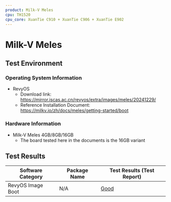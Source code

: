 ```yaml
---
product: Milk-V Meles
cpu: TH1520
cpu_core: XuanTie C910 + XuanTie C906 + XuanTie E902
---
```


# Milk-V Meles

## Test Environment

### Operating System Information

- RevyOS
    - Download link: https://mirror.iscas.ac.cn/revyos/extra/images/meles/20241229/
    - Reference Installation Document: https://milkv.io/zh/docs/meles/getting-started/boot

### Hardware Information

- Milk-V Meles 4GB/8GB/16GB
    - The board tested here in the documents is the 16GB variant

## Test Results

| Software Category | Package Name | Test Results (Test Report) |
| ----------------- | ------------ | -------------------------- |
| RevyOS Image Boot | N/A          | [Good][RevyOS]             |

[RevyOS]: ./RevyOS/README.md
